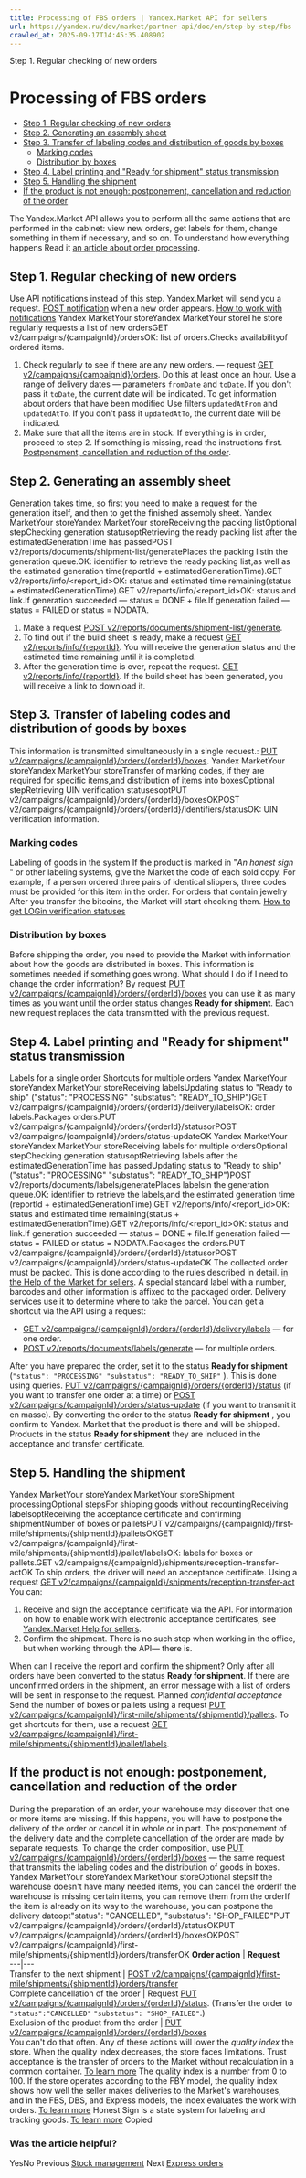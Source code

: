 ```yaml
---
title: Processing of FBS orders | Yandex.Market API for sellers
url: https://yandex.ru/dev/market/partner-api/doc/en/step-by-step/fbs
crawled_at: 2025-09-17T14:45:35.408902
---
```


Step 1. Regular checking of new orders
# Processing of FBS orders
  * [Step 1. Regular checking of new orders](https://yandex.ru/dev/market/partner-api/doc/en/step-by-step/en/step-by-step/fbs#new-orders)
  * [Step 2. Generating an assembly sheet](https://yandex.ru/dev/market/partner-api/doc/en/step-by-step/en/step-by-step/fbs#shipment-list)
  * [Step 3. Transfer of labeling codes and distribution of goods by boxes](https://yandex.ru/dev/market/partner-api/doc/en/step-by-step/en/step-by-step/fbs#order-info)
    * [Marking codes](https://yandex.ru/dev/market/partner-api/doc/en/step-by-step/en/step-by-step/fbs#marking-codes)
    * [Distribution by boxes](https://yandex.ru/dev/market/partner-api/doc/en/step-by-step/en/step-by-step/fbs#boxes)
  * [Step 4. Label printing and "Ready for shipment" status transmission](https://yandex.ru/dev/market/partner-api/doc/en/step-by-step/en/step-by-step/fbs#fulfillment)
  * [Step 5. Handling the shipment](https://yandex.ru/dev/market/partner-api/doc/en/step-by-step/en/step-by-step/fbs#shipment)
  * [If the product is not enough: postponement, cancellation and reduction of the order](https://yandex.ru/dev/market/partner-api/doc/en/step-by-step/en/step-by-step/fbs#cancel-by-seller)


The Yandex.Market API allows you to perform all the same actions that are performed in the cabinet: view new orders, get labels for them, change something in them if necessary, and so on.
To understand how everything happens
Read it [an article about order processing](https://yandex.ru/support/marketplace/orders/fbs/process.html).
##  [](https://yandex.ru/dev/market/partner-api/doc/en/step-by-step/en/step-by-step/fbs#new-orders)Step 1. Regular checking of new orders
Use API notifications instead of this step.
Yandex.Market will send you a request. [POST notification](https://yandex.ru/dev/market/partner-api/doc/en/step-by-step/en/push-notifications/reference/sendNotification) when a new order appears.
[How to work with notifications](https://yandex.ru/dev/market/partner-api/doc/en/step-by-step/en/push-notifications/)
Yandex MarketYour storeYandex MarketYour storeThe store regularly requests a list of new ordersGET v2/campaigns/{campaignId}/ordersOK: list of orders.Checks availabilityof ordered items.
  1. Check regularly to see if there are any new orders. — request [GET v2/campaigns/{campaignId}/orders](https://yandex.ru/dev/market/partner-api/doc/en/step-by-step/en/reference/orders/getOrders). Do this at least once an hour.
Use a range of delivery dates — parameters `fromDate` and `toDate`. If you don't pass it `toDate`, the current date will be indicated.
To get information about orders that have been modified
Use filters `updatedAtFrom` and `updatedAtTo`. If you don't pass it `updatedAtTo`, the current date will be indicated.
  2. Make sure that all the items are in stock. If everything is in order, proceed to step 2. If something is missing, read the instructions first. [Postponement, cancellation and reduction of the order](https://yandex.ru/dev/market/partner-api/doc/en/step-by-step/en/step-by-step/fbs#cancel-by-seller).


##  [](https://yandex.ru/dev/market/partner-api/doc/en/step-by-step/en/step-by-step/fbs#shipment-list)Step 2. Generating an assembly sheet
Generation takes time, so first you need to make a request for the generation itself, and then to get the finished assembly sheet.
Yandex MarketYour storeYandex MarketYour storeReceiving the packing listOptional stepChecking generation statusopt​Retrieving the ready packing list after the estimatedGenerationTime has passedPOST v2/reports/documents/shipment-list/generatePlaces the packing listin the generation queue.OK: identifier to retrieve the ready packing list,as well as the estimated generation time(reportId + estimatedGenerationTime).GET v2/reports/info/<report_id>OK: status and estimated time remaining(status + estimatedGenerationTime).GET v2/reports/info/<report_id>OK: status and link.If generation succeeded — status = DONE + file.If generation failed — status = FAILED or status = NODATA.
  1. Make a request [POST v2/reports/documents/shipment-list/generate](https://yandex.ru/dev/market/partner-api/doc/en/step-by-step/en/reference/shipments/generateShipmentListDocumentReport).
  2. To find out if the build sheet is ready, make a request [GET v2/reports/info/{reportId}](https://yandex.ru/dev/market/partner-api/doc/en/step-by-step/en/reference/reports/getReportInfo). You will receive the generation status and the estimated time remaining until it is completed.
  3. After the generation time is over, repeat the request. [GET v2/reports/info/{reportId}](https://yandex.ru/dev/market/partner-api/doc/en/step-by-step/en/reference/reports/getReportInfo). If the build sheet has been generated, you will receive a link to download it.


##  [](https://yandex.ru/dev/market/partner-api/doc/en/step-by-step/en/step-by-step/fbs#order-info)Step 3. Transfer of labeling codes and distribution of goods by boxes
This information is transmitted simultaneously in a single request.: [PUT v2/campaigns/{campaignId}/orders/{orderId}/boxes](https://yandex.ru/dev/market/partner-api/doc/en/step-by-step/en/reference/orders/setOrderBoxLayout).
Yandex MarketYour storeYandex MarketYour storeTransfer of marking codes, if they are required for specific items,and distribution of items into boxesOptional stepRetrieving UIN verification statusesopt​PUT v2/campaigns/{campaignId}/orders/{orderId}/boxesOKPOST v2/campaigns/{campaignId}/orders/{orderId}/identifiers/statusOK: UIN verification information.
###  [](https://yandex.ru/dev/market/partner-api/doc/en/step-by-step/en/step-by-step/fbs#marking-codes)Marking codes
Labeling of goods in the system 
If the product is marked in "_An honest sign_ " or other labeling systems, give the Market the code of each sold copy.
For example, if a person ordered three pairs of identical slippers, three codes must be provided for this item in the order.
For orders that contain jewelry
After you transfer the bitcoins, the Market will start checking them. [How to get LOGin verification statuses](https://yandex.ru/dev/market/partner-api/doc/en/step-by-step/en/reference/orders/getOrderIdentifiersStatus)
###  [](https://yandex.ru/dev/market/partner-api/doc/en/step-by-step/en/step-by-step/fbs#boxes)Distribution by boxes
Before shipping the order, you need to provide the Market with information about how the goods are distributed in boxes. This information is sometimes needed if something goes wrong.
What should I do if I need to change the order information?
By request [PUT v2/campaigns/{campaignId}/orders/{orderId}/boxes](https://yandex.ru/dev/market/partner-api/doc/en/step-by-step/en/reference/orders/setOrderBoxLayout) you can use it as many times as you want until the order status changes **Ready for shipment**. Each new request replaces the data transmitted with the previous request.
##  [](https://yandex.ru/dev/market/partner-api/doc/en/step-by-step/en/step-by-step/fbs#fulfillment)Step 4. Label printing and "Ready for shipment" status transmission
Labels for a single order
Shortcuts for multiple orders
Yandex MarketYour storeYandex MarketYour storeReceiving labelsUpdating status to "Ready to ship" ("status": "PROCESSING" "substatus": "READY_TO_SHIP")GET v2/campaigns/{campaignId}/orders/{orderId}/delivery/labelsOK: order labels.Packages orders.PUT v2/campaigns/{campaignId}/orders/{orderId}/statusorPOST v2/campaigns/{campaignId}/orders/status-updateOK
Yandex MarketYour storeYandex MarketYour storeReceiving labels for multiple ordersOptional stepChecking generation statusopt​Retrieving labels after the estimatedGenerationTime has passedUpdating status to "Ready to ship" ("status": "PROCESSING" "substatus": "READY_TO_SHIP")POST v2/reports/documents/labels/generatePlaces labelsin the generation queue.OK: identifier to retrieve the labels,and the estimated generation time (reportId + estimatedGenerationTime).GET v2/reports/info/<report_id>OK: status and estimated time remaining(status + estimatedGenerationTime).GET v2/reports/info/<report_id>OK: status and link.If generation succeeded — status = DONE + file.If generation failed — status = FAILED or status = NODATA.Packages the orders.PUT v2/campaigns/{campaignId}/orders/{orderId}/statusorPOST v2/campaigns/{campaignId}/orders/status-updateOK
The collected order must be packed. This is done according to the rules described in detail. [in the Help of the Market for sellers](https://yandex.ru/support/marketplace/orders/fbs/packaging/index.html).
A special standard label with a number, barcodes and other information is affixed to the packaged order. Delivery services use it to determine where to take the parcel. You can get a shortcut via the API using a request:
  * [GET v2/campaigns/{campaignId}/orders/{orderId}/delivery/labels](https://yandex.ru/dev/market/partner-api/doc/en/step-by-step/en/reference/orders/generateOrderLabels) — for one order.
  * [POST v2/reports/documents/labels/generate](https://yandex.ru/dev/market/partner-api/doc/en/step-by-step/en/reference/orders/generateMassOrderLabelsReport) — for multiple orders.


After you have prepared the order, set it to the status **Ready for shipment** (`"status": "PROCESSING" "substatus": "READY_TO_SHIP"` ). This is done using queries. [PUT v2/campaigns/{campaignId}/orders/{orderId}/status](https://yandex.ru/dev/market/partner-api/doc/en/step-by-step/en/reference/orders/updateOrderStatus) (if you want to transfer one order at a time) or [POST v2/campaigns/{campaignId}/orders/status-update](https://yandex.ru/dev/market/partner-api/doc/en/step-by-step/en/reference/orders/updateOrderStatuses) (if you want to transmit it en masse).
By converting the order to the status **Ready for shipment** , you confirm to Yandex. Market that the product is there and will be shipped. Products in the status **Ready for shipment** they are included in the acceptance and transfer certificate.
##  [](https://yandex.ru/dev/market/partner-api/doc/en/step-by-step/en/step-by-step/fbs#shipment)Step 5. Handling the shipment
Yandex MarketYour storeYandex MarketYour storeShipment processingOptional stepsFor shipping goods without recountingReceiving labelsopt​Receiving the acceptance certificate and confirming shipmentNumber of boxes or palletsPUT v2/campaigns/{campaignId}/first-mile/shipments/{shipmentId}/palletsOKGET v2/campaigns/{campaignId}/first-mile/shipments/{shipmentId}/pallet/labelsOK: labels for boxes or pallets.GET v2/campaigns/{campaignId}/shipments/reception-transfer-actOK
To ship orders, the driver will need an acceptance certificate. Using a request [GET v2/campaigns/{campaignId}/shipments/reception-transfer-act](https://yandex.ru/dev/market/partner-api/doc/en/step-by-step/en/reference/shipments/downloadShipmentReceptionTransferAct) You can:
  1. Receive and sign the acceptance certificate via the API. For information on how to enable work with electronic acceptance certificates, see [Yandex.Market Help for sellers](https://yandex.ru/support/marketplace/ru/start/models/fbs#manual).
  2. Confirm the shipment. There is no such step when working in the office, but when working through the API— there is.


When can I receive the report and confirm the shipment?
Only after all orders have been converted to the status **Ready for shipment**. If there are unconfirmed orders in the shipment, an error message with a list of orders will be sent in response to the request.
Planned _confidential acceptance_
Send the number of boxes or pallets using a request [PUT v2/campaigns/{campaignId}/first-mile/shipments/{shipmentId}/pallets](https://yandex.ru/dev/market/partner-api/doc/en/step-by-step/en/reference/shipments/setShipmentPalletsCount).
To get shortcuts for them, use a request [GET v2/campaigns/{campaignId}/first-mile/shipments/{shipmentId}/pallet/labels](https://yandex.ru/dev/market/partner-api/doc/en/step-by-step/en/reference/shipments/downloadShipmentPalletLabels).
##  [](https://yandex.ru/dev/market/partner-api/doc/en/step-by-step/en/step-by-step/fbs#cancel-by-seller)If the product is not enough: postponement, cancellation and reduction of the order
During the preparation of an order, your warehouse may discover that one or more items are missing. If this happens, you will have to postpone the delivery of the order or cancel it in whole or in part.
The postponement of the delivery date and the complete cancellation of the order are made by separate requests.
To change the order composition, use [PUT v2/campaigns/{campaignId}/orders/{orderId}/boxes](https://yandex.ru/dev/market/partner-api/doc/en/step-by-step/en/reference/orders/setOrderBoxLayout) — the same request that transmits the labeling codes and the distribution of goods in boxes.
Yandex MarketYour storeYandex MarketYour storeOptional stepsIf the warehouse doesn't have many needed items, you can cancel the orderIf the warehouse is missing certain items, you can remove them from the orderIf the item is already on its way to the warehouse, you can postpone the delivery dateopt​"status": "CANCELLED", "substatus": "SHOP_FAILED"PUT v2/campaigns/{campaignId}/orders/{orderId}/statusOKPUT v2/campaigns/{campaignId}/orders/{orderId}/boxesOKPOST v2/campaigns/{campaignId}/first-mile/shipments/{shipmentId}/orders/transferOK
**Order action** | **Request**  
---|---  
Transfer to the next shipment | [POST v2/campaigns/{campaignId}/first-mile/shipments/{shipmentId}/orders/transfer](https://yandex.ru/dev/market/partner-api/doc/en/step-by-step/en/reference/shipments/transferOrdersFromShipment)  
Complete cancellation of the order | Request [PUT v2/campaigns/{campaignId}/orders/{orderId}/status](https://yandex.ru/dev/market/partner-api/doc/en/step-by-step/en/reference/orders/updateOrderStatus). (Transfer the order to `"status":"CANCELLED"` `"substatus": "SHOP_FAILED"`.)  
Exclusion of the product from the order | [PUT v2/campaigns/{campaignId}/orders/{orderId}/boxes](https://yandex.ru/dev/market/partner-api/doc/en/step-by-step/en/reference/orders/setOrderBoxLayout)  
You can't do that often.
Any of these actions will lower the _quality index_ the store. When the quality index decreases, the store faces limitations.
Trust acceptance is the transfer of orders to the Market without recalculation in a common container. [To learn more](https://yandex.ru/support/marketplace/orders/fbs/process.html#by-places)
The quality index is a number from 0 to 100. If the store operates according to the FBY model, the quality index shows how well the seller makes deliveries to the Market's warehouses, and in the FBS, DBS, and Express models, the index evaluates the work with orders. [To learn more](https://yandex.ru/support/marketplace/quality/score/index.html)
Honest Sign is a state system for labeling and tracking goods. [To learn more](https://yandex.ru/support/marketplace/orders/cz.html)
Copied
### Was the article helpful?
YesNo
Previous
[Stock management](https://yandex.ru/dev/market/partner-api/doc/en/step-by-step/en/step-by-step/promos)
Next
[Express orders](https://yandex.ru/dev/market/partner-api/doc/en/step-by-step/en/step-by-step/express)
